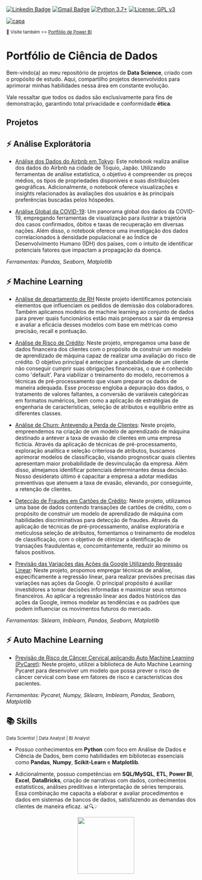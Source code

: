 [![Linkedin Badge](https://img.shields.io/badge/-SarahFR-blue?style=flat-square&logo=Linkedin&logoColor=white&link=https://www.linkedin.com/in/sarahfrezende/)](https://www.linkedin.com/in/sarahfrezende/) 
[![Gmail Badge](https://img.shields.io/badge/-Gmail-c14438?style=flat-square&logo=Gmail&logoColor=white&link=mailto:tgmarinho@gmail.com)](mailto:sarahfrezende@gmail.com) [![Python 3.7+](https://img.shields.io/badge/python-3.7+-blue.svg)](https://www.python.org/downloads/release/python-360/) [![License: GPL v3](https://img.shields.io/badge/License-GPLv3-blue.svg)](https://www.gnu.org/licenses/gpl-3.0) 


[![capa](https://cdn.discordapp.com/attachments/1088554408469602305/1140659228382613654/Black_Technology_LinkedIn_Banner_5.jpg)](https://github.com/SarahFeanor?tab=repositories)

<sub> 🔗 Visite também >> [Portfólio de Power BI](https://github.com/SarahFeanor/Portfolio_PowerBI) </sub>

# Portfólio de Ciência de Dados

Bem-vindo(a) ao meu repositório de projetos de **Data Science**, criado com o propósito de estudo. Aqui, compartilho projetos desenvolvidos para aprimorar minhas habilidades nessa área em constante evolução. 

Vale ressaltar que todos os dados são exclusivamente para fins de demonstração, garantindo total privacidade e conformidade **ética**. 

## Projetos 

 ## ⚡️ Análise Explorátoria

  * [Análise dos Dados do Airbnb em Tokyo](https://github.com/SarahFeanor/Airbnb_Tokyo_EDA_Project_): Este notebook realiza análise dos dados do Airbnb na cidade de Tóquio, Japão. Utilizando ferramentas de análise estatística, o objetivo é compreender os preços médios, os tipos de propriedades disponíveis e suas distribuições geográficas. Adicionalmente, o notebook oferece visualizações e insights relacionados às avaliações dos usuários e às principais preferências buscadas pelos hóspedes.
  
  * [Análise Global da COVID-19](https://github.com/SarahFeanor/Covid_19_EDA_Project/blob/main/Analise_Covid_19.ipynb): Um panorama global dos dados da COVID-19, empregando ferramentas de visualização para ilustrar a trajetória dos casos confirmados, óbitos e taxas de recuperação em diversas nações. Além disso, o notebook oferece uma investigação dos dados correlacionados à densidade populacional e ao Índice de Desenvolvimento Humano (IDH) dos países, com o intuito de identificar potenciais fatores que impactam a propagação da doença.

_Ferramentas: Pandas, Seaborn, Matplotlib_

## ⚡️ Machine Learning

 * [Análise de departamento de RH](https://github.com/SarahFeanor/Human_Resources_Analysis_Project)  Neste projeto identificamos potenciais elementos que influenciam os pedidos de demissão dos colaboradores. Também aplicamos modelos de machine learning ao conjunto de dados para prever quais funcionários estão mais propensos a sair da empresa e avaliar a eficácia desses modelos com base em métricas como precisão, recall e pontuação.

  * [Análise de Risco de Crédito](https://github.com/SarahFeanor/Portfolio-DataScience/blob/main/A_An%C3%A1lise_de_Risco_de_Cr%C3%A9dito.ipynb): Neste projeto, empregamos uma base de dados financeira dos clientes com o propósito de construir um modelo de aprendizado de máquina capaz de realizar uma avaliação do risco de crédito. O objetivo principal é antecipar a probabilidade de um cliente não conseguir cumprir suas obrigações financeiras, o que é conhecido como 'default'. Para viabilizar o treinamento do modelo, recorremos a técnicas de pré-processamento que visam preparar os dados de maneira adequada. Esse processo engloba a depuração dos dados, o tratamento de valores faltantes, a conversão de variáveis categóricas em formatos numéricos, bem como a aplicação de estratégias de engenharia de características, seleção de atributos e equilíbrio entre as diferentes classes.
    
  * [Análise de Churn: Antevendo a Perda de Clientes](https://github.com/SarahFeanor/Portfolio-DataScience/blob/main/Churn_Prediction.ipynb): Neste projeto, empreendemos na criação de um modelo de aprendizado de máquina destinado a antever a taxa de evasão de clientes em uma empresa fictícia. Através da aplicação de técnicas de pré-processamento, exploração analítica e seleção criteriosa de atributos, buscamos aprimorar modelos de classificação, visando prognosticar quais clientes apresentam maior probabilidade de desvinculação da empresa. Além disso, almejamos identificar potenciais determinantes dessa decisão. Nosso desiderato último é capacitar a empresa a adotar medidas preventivas que atenuem a taxa de evasão, elevando, por conseguinte, a retenção de clientes.
    
  *  [Detecção de Fraudes em Cartões de Crédito](https://github.com/SarahFeanor/Portfolio-DataScience/blob/main/Detec%C3%A7%C3%A3o_de_fraude.ipynb): Neste projeto, utilizamos uma base de dados contendo transações de cartões de crédito, com o propósito de construir um modelo de aprendizado de máquina com habilidades discriminativas para detecção de fraudes. Através da aplicação de técnicas de pré-processamento, análise exploratória e meticulosa seleção de atributos, fomentamos o treinamento de modelos de classificação, com o objetivo de otimizar a identificação de transações fraudulentas e, concomitantemente, reduzir ao mínimo os falsos positivos.

  * [Previsão das Variações das Ações da Google Utilizando Regressão Linear](https://github.com/SarahFeanor/Portfolio-DataScience/blob/main/A%C3%A7%C3%B5es_do_Google_com_Regress%C3%A3o_Linear.ipynb): Neste projeto, propomos empregar técnicas de análise, especificamente a regressão linear, para realizar previsões precisas das variações nas ações da Google. O principal propósito é auxiliar investidores a tomar decisões informadas e maximizar seus retornos financeiros. Ao aplicar a regressão linear aos dados históricos das ações da Google, iremos modelar as tendências e os padrões que podem influenciar os movimentos futuros do mercado.
        
  _Ferramentas: Sklearn, Imblearn, Pandas, Seaborn, Matplotlib_

  ## ⚡️ Auto Machine Learning 

  * [Previsão de Risco de Câncer Cervical aplicando Auto Machine Learning (PyCaret)](https://github.com/SarahFeanor/Portfolio-DataScience/blob/main/previsao_de_risco_cancer.ipynb): Neste projeto, utilizei a biblioteca de Auto Machine Learning Pycaret para desenvolver um modelo que possa prever o risco de câncer cervical com base em fatores de risco e características dos pacientes.

 _Ferramentas: Pycaret, Numpy, Sklearn, Imblearn, Pandas, Seaborn, Matplotlib_


## 📚 Skills

<sub> Data Scientist | Data Analyst | BI Analyst   </sub>


* Possuo conhecimentos em **Python** com foco em Análise de Dados e Ciência de Dados, bem como habilidades em bibliotecas essenciais como **Pandas**, **Numpy**, **Scikit-Learn** e **Matplotlib**.
* Adicionalmente, possuo competências em **SQL/MySQL**, **ETL**, **Power BI**, **Excel**, **DataBricks**, criação de narrativas com dados, conhecimentos estatísticos, análises preditivas e interpretação de séries temporais. Essa combinação me capacita a elaborar e avaliar procedimentos e dados em sistemas de bancos de dados, satisfazendo as demandas dos clientes de maneira eficaz. 📊🔍💡

   <div id="header" align="center">
  <img src="https://www.puttiapps.com/home-2021-may/business_analitics-3/" width="150"/>
 </div>


  


